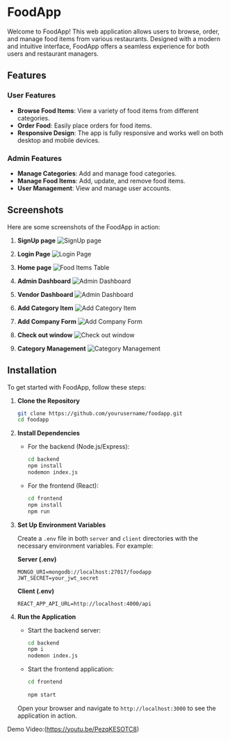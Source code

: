 
# FoodApp

Welcome to FoodApp! This web application allows users to browse, order, and manage food items from various restaurants. Designed with a modern and intuitive interface, FoodApp offers a seamless experience for both users and restaurant managers.

## Features

### User Features
- **Browse Food Items**: View a variety of food items from different categories.
- **Order Food**: Easily place orders for food items.
- **Responsive Design**: The app is fully responsive and works well on both desktop and mobile devices.

### Admin Features
- **Manage Categories**: Add and manage food categories.
- **Manage Food Items**: Add, update, and remove food items.
- **User Management**: View and manage user accounts.

## Screenshots

Here are some screenshots of the FoodApp in action:

1. **SignUp page**
   ![SignUp page](https://drive.google.com/uc?id=1-d1rtKXdIGr9psKV6J7XqTc3r1QRrF1J)

2. **Login Page**
   ![Login Page](https://ibb.co/X2c4Y8z)

3. **Home page**
   ![Food Items Table](https://drive.google.com/uc?id=1cbEf_oMguuOtct6Tp2rFQFTZdNN4N50r)
   
4. **Admin Dashboard**
   ![Admin Dashboard](https://drive.google.com/uc?id=1eyR2rOox72AGGFYzOnFHstSh_rOLVo8c)
   
5. **Vendor Dashboard**
   ![Admin Dashboard](https://drive.google.com/uc?id=1W3HLo5EO6Fuka9gkeRQRgX9NzysZqCpm)



6. **Add Category Item**
   ![Add Category Item](https://drive.google.com/uc?id=1V1fbkkrK_j9yXXY3AUD82KqoUS-ulNXr)



7. **Add Company Form**
   ![Add Company Form](https://drive.google.com/uc?id=1abtMMjoSWdGVAedgJSltw5cs20IV_U9k)

8. **Check out window**
   ![Check out window](https://drive.google.com/uc?id=1ad_yxoW3aBgN8ec6E_1DbRGmSDRAVw18)

9. **Category Management**
   ![Category Management](https://drive.google.com/uc?id=1cYbkZvOgM_2FFtvlFI6m-ycItRtSqKe_)




## Installation

To get started with FoodApp, follow these steps:

1. **Clone the Repository**

    ```bash
    git clone https://github.com/yourusername/foodapp.git
    cd foodapp
    ```

2. **Install Dependencies**

    - For the backend (Node.js/Express):
      
      ```bash
      cd backend
      npm install
      nodemon index.js
      ```

    - For the frontend (React):
      
      ```bash
      cd frontend
      npm install
      npm run
      ```

3. **Set Up Environment Variables**

    Create a `.env` file in both `server` and `client` directories with the necessary environment variables. For example:

    **Server (.env)**

    ```plaintext
    MONGO_URI=mongodb://localhost:27017/foodapp
    JWT_SECRET=your_jwt_secret
    ```

    **Client (.env)**

    ```plaintext
    REACT_APP_API_URL=http://localhost:4000/api
    ```

4. **Run the Application**

    - Start the backend server:

      ```bash
      cd backend
      npm i
      nodemon index.js
      ```

    - Start the frontend application:

      ```bash
      cd frontend
  
      npm start
      ```

    Open your browser and navigate to `http://localhost:3000` to see the application in action.


   
Demo Video:(https://youtu.be/PezqKESOTC8)
